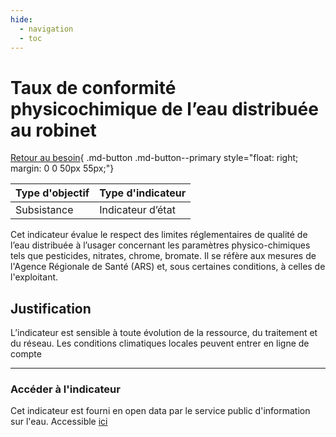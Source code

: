 ```yaml
---
hide:
  - navigation
  - toc
---
```


# Taux de conformité physicochimique de l’eau distribuée au robinet

[Retour au besoin](https://konsilion.github.io/diag360/pages/besoins/bv1){ .md-button .md-button--primary style="float: right; margin: 0 0 50px 55px;"}

|Type d'objectif|Type d'indicateur|
|--|--|
|Subsistance|Indicateur d’état|

Cet  indicateur  évalue  le  respect  des  limites  réglementaires  de  qualité  de  l’eau distribuée à l’usager concernant les paramètres physico-chimiques tels que pesticides, nitrates,  chrome,  bromate.  Il  se  réfère  aux  mesures  de  l'Agence  Régionale  de Santé (ARS) et, sous certaines conditions, à celles de l'exploitant. 

## Justification

L’indicateur est sensible à toute évolution de la ressource, du traitement et du réseau. 
Les conditions climatiques locales peuvent entrer en ligne de compte 

---

### Accéder à l'indicateur

Cet  indicateur  est  fourni  en  open  data  par  le  service  public  d'information  sur  l'eau. 
Accessible [ici](https://www.services.eaufrance.fr/indicateurs/P102.1)  

